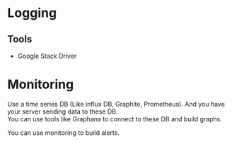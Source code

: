 # Logging
## Tools
- Google Stack Driver


# Monitoring
Use a time series DB (Like influx DB, Graphite, Prometheus). And you have your server sending data to these DB.  
You can use tools like Graphana to connect to these DB and build graphs.

You can use monitoring to build alerts.